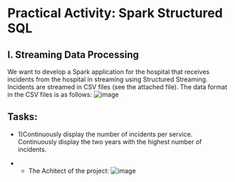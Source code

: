# Practical Activity: Spark Structured SQL

## I. Streaming Data Processing
We want to develop a Spark application for the hospital that receives incidents from the hospital in streaming using Structured Streaming. 
Incidents are streamed in CSV files (see the attached file). The data format in the CSV files is as follows:
![image](https://github.com/Yassine-Karimi/SPARK_STREAMING/assets/66490404/aec89716-5ae6-4414-8b7b-f9fe765eab64)

## Tasks:

* 1)Continuously display the number of incidents per service.
Continuously display the two years with the highest number of incidents.

* * The Achitect of the project: 
![image](https://github.com/Yassine-Karimi/SPARK_STREAMING/assets/66490404/343b9fb3-307e-4720-a9f1-b1b85a2052b6)

